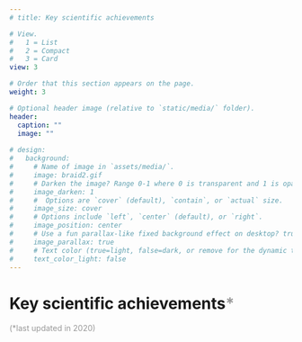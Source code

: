 ```yaml
---
# title: Key scientific achievements

# View.
#   1 = List
#   2 = Compact
#   3 = Card
view: 3

# Order that this section appears on the page.
weight: 3

# Optional header image (relative to `static/media/` folder).
header:
  caption: ""
  image: ""
  
# design:
#   background:
#     # Name of image in `assets/media/`.
#     image: braid2.gif
#     # Darken the image? Range 0-1 where 0 is transparent and 1 is opaque.
#     image_darken: 1
#     #  Options are `cover` (default), `contain`, or `actual` size.
#     image_size: cover
#     # Options include `left`, `center` (default), or `right`.
#     image_position: center
#     # Use a fun parallax-like fixed background effect on desktop? true/false
#     image_parallax: true
#     # Text color (true=light, false=dark, or remove for the dynamic theme color).
#     text_color_light: false
---
```

<h1>Key scientific achievements<font color="#999999">*</font></h1>
<section><p><font color="#999999">(*last updated in 2020)</font></p></section>

